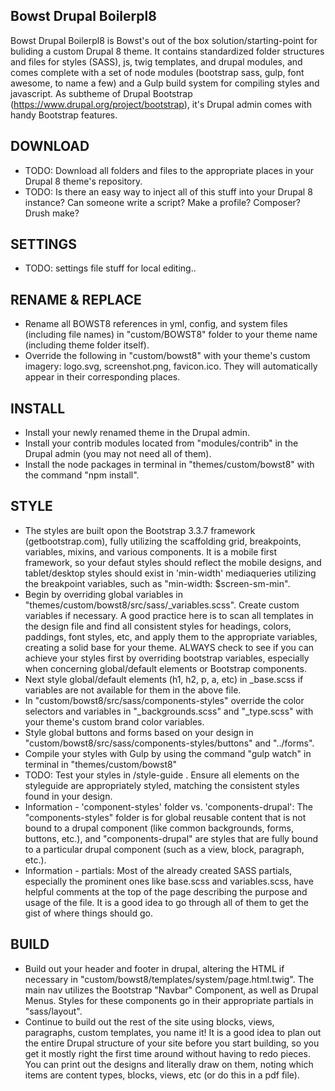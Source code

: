 Bowst Drupal Boilerpl8
----------------------

Bowst Drupal Boilerpl8 is Bowst's out of the box solution/starting-point for buliding a custom Drupal 8 theme. It contains standardized folder structures and files for styles (SASS), js, twig templates, and drupal modules, and comes complete with a set of node modules (bootstrap sass, gulp, font awesome, to name a few) and a Gulp build system for compiling styles and javascript.  As subtheme of Drupal Bootstrap (https://www.drupal.org/project/bootstrap), it's Drupal admin comes with handy Bootstrap features.

DOWNLOAD
--------

- TODO: Download all folders and files to the appropriate places in your Drupal 8 theme's repository.  
- TODO: Is there an easy way to inject all of this stuff into your Drupal 8 instance?  Can someone write a script?  Make a profile?  Composer?  Drush make?

SETTINGS
--------

- TODO: settings file stuff for local editing..

RENAME & REPLACE
----------------
- Rename all BOWST8 references in yml, config, and system files (including file names) in "custom/BOWST8" folder to your theme name (including theme folder itself).
- Override the following in "custom/bowst8" with your theme's custom imagery: logo.svg, screenshot.png, favicon.ico.  They will automatically appear in their corresponding places. 

INSTALL
-------
- Install your newly renamed theme in the Drupal admin.
- Install your contrib modules located from "modules/contrib" in the Drupal admin (you may not need all of them).
- Install the node packages in terminal in "themes/custom/bowst8" with the command "npm install".

STYLE
-----

- The styles are built opon the Bootstrap 3.3.7 framework (getbootstrap.com), fully utilizing the scaffolding grid, breakpoints, variables, mixins, and various components.  It is a mobile first framework, so your defaut styles should reflect the mobile designs, and tablet/desktop styles should exist in 'min-width' mediaqueries utilizing the breakpoint variables, such as "min-width: $screen-sm-min".
- Begin by overriding global variables in "themes/custom/bowst8/src/sass/_variables.scss".  Create custom variables if necessary.  A good practice here is to scan all templates in the design file and find all consistent styles for headings, colors, paddings, font styles, etc, and apply them to the appropriate variables, creating a solid base for your theme.  ALWAYS check to see if you can achieve your styles first by overriding bootstrap variables, especially when concerning global/default elements or Bootstrap components.
- Next style global/default elements (h1, h2, p, a, etc) in _base.scss if variables are not available for them in the above file.
- In "custom/bowst8/src/sass/components-styles" override the color selectors and variables in "_backgrounds.scss" and "_type.scss" with your theme's custom brand color variables.
- Style global buttons and forms based on your design in "custom/bowst8/src/sass/components-styles/buttons" and "../forms".
- Compile your styles with Gulp by using the command "gulp watch" in terminal in "themes/custom/bowst8"
- TODO: Test your styles in /style-guide .  Ensure all elements on the styleguide are appropriately styled, matching the consistent styles found in your design.
- Information - 'component-styles' folder vs. 'components-drupal': The "components-styles" folder is for global reusable content that is not bound to a drupal component (like common backgrounds, forms, buttons, etc.), and "components-drupal" are styles that are fully bound to a particular drupal component (such as a view, block, paragraph, etc.).
- Information - partials: Most of the already created SASS partials, especially the prominent ones like base.scss and variables.scss, have helpful comments at the top of the page describing the purpose and usage of the file.  It is a good idea to go through all of them to get the gist of where things should go.

BUILD
-----

- Build out your header and footer in drupal, altering the HTML if necessary in "custom/bowst8/templates/system/page.html.twig".  The main nav utilizes the Bootstrap "Navbar" Component, as well as Drupal Menus.  Styles for these components go in their appropriate partials in "sass/layout".
- Continue to build out the rest of the site using blocks, views, paragraphs, custom templates, you name it!  It is a good idea to plan out the entire Drupal structure of your site before you start building, so you get it mostly right the first time around without having to redo pieces.  You can print out the designs and literally draw on them, noting which items are content types, blocks, views, etc (or do this in a pdf file).
